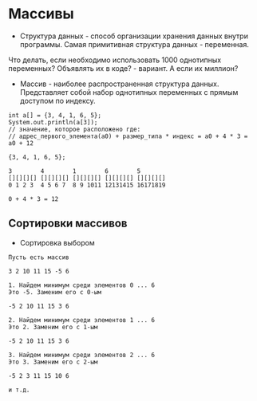 # Массивы

* Структура данных - способ организации хранения данных внутри программы. Самая примитивная структура данных - переменная.

Что делать, если необходимо использовать 1000 однотипных переменных? Объявлять их в коде? - вариант. А если их миллион?

* Массив - наиболее распространенная структура данных. Представляет собой набор однотипных переменных с прямым доступом по индексу.

```
int a[] = {3, 4, 1, 6, 5};
System.out.println(a[3]);
// значение, которое расположено где:
// адрес_первого_элемента(a0) + размер_типа * индекс = a0 + 4 * 3 = 
a0 + 12
```

```
{3, 4, 1, 6, 5};

3        4        1        6        5
[][][][] [][][][] [][][][] [][][][] [][][][]
0 1 2 3  4 5 6 7  8 9 1011 12131415 16171819

0 + 4 * 3 = 12
```

## Сортировки массивов

* Сортировка выбором

```
Пусть есть массив

3 2 10 11 15 -5 6

1. Найдем минимум среди элементов 0 ... 6
Это -5. Заменим его с 0-ым

-5 2 10 11 15 3 6

2. Найдем минимум среди элементов 1 ... 6
Это 2. Заменим его с 1-ым

-5 2 10 11 15 3 6

3. Найдем минимум среди элементов 2 ... 6
Это 3. Заменим его с 2-ым

-5 2 3 11 15 10 6

и т.д.
```